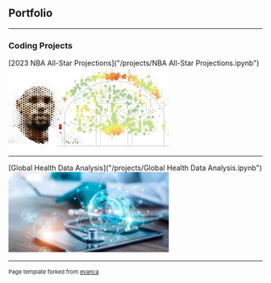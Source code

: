 ## Portfolio

---

### Coding Projects

[2023 NBA All-Star Projections]("/projects/NBA All-Star Projections.ipynb")
<img src="images/nbaig.jpg?raw=true"/>

---
[Global Health Data Analysis]("/projects/Global Health Data Analysis.ipynb")
<img src="images/gw.jpg?raw=true"/>





---
<p style="font-size:11px">Page template forked from <a href="https://github.com/evanca/quick-portfolio">evanca</a></p>
<!-- Remove above link if you don't want to attibute -->
